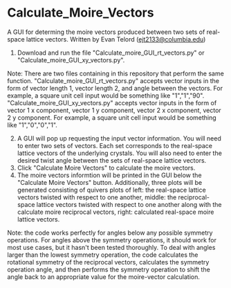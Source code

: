 # Calculate_Moire_Vectors
A GUI for determing the moire vectors produced between two sets of real-space lattice vectors.
Written by Evan Telord (ejt2133@columbia.edu)


1) Download and run the file "Calculate_moire_GUI_rt_vectors.py" or "Calculate_moire_GUI_xy_vectors.py".

Note: There are two files containing in this repository that perform the same function. "Calculate_moire_GUI_rt_vectors.py" accepts vector inputs in the form of vector length 1, vector length 2, and angle between the vectors. For example, a square unit cell input would be something like "1","1","90". "Calculate_moire_GUI_xy_vectors.py" accepts vector inputs in the form of vector 1 x component, vector 1 y component, vector 2 x component, vector 2 y component. For example, a square unit cell input would be something like "1","0","0","1".

2) A GUI will pop up requesting the input vector information. You will need to enter two sets of vectors. Each set corresponds to the real-space lattice vectors of the underlying crystals. You will also need to enter the desired twist angle between the sets of real-space lattice vectors.
3) Click "Calculate Moire Vectors" to calculate the moire vectors.
4) The moire vectors informtion will be printed in the GUI below the "Calculate Moire Vectors" button. Additionally, three plots will be generated consisting of quivers plots of left: the real-space lattice vectors twisted with respect to one another, middle: the reciprocal-space lattice vectors twisted with respect to one another along with the calculate moire reciprocal vectors, right: calculated real-space moire lattice vectors.

Note: the code works perfectly for angles below any possible symmetry operations. For angles above the symmetry operations, it should work for most use cases, but it hasn't been tested thoroughly. To deal with angles larger than the lowest symmetry operation, the code calculates the rotational symmetry of the reciprocal vectors, calculates the symmetry operation angle, and then performs the symmetry operation to shift the angle back to an appropriate value for the moire-vector calculation.


